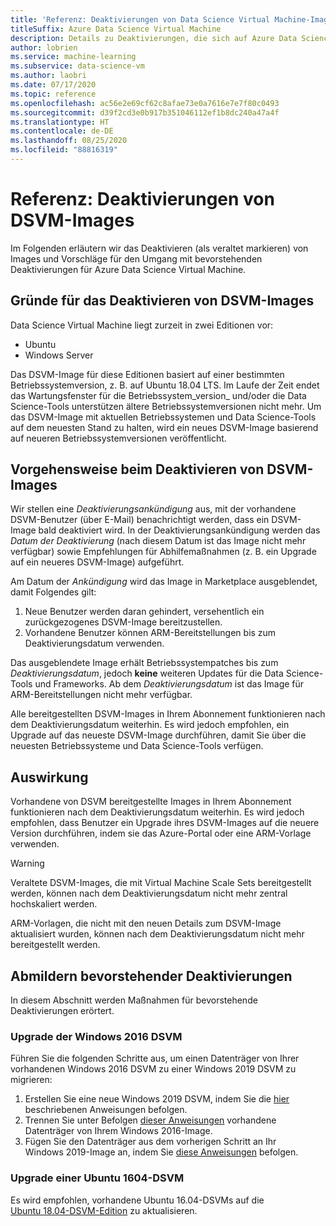 ```yaml
---
title: 'Referenz: Deaktivierungen von Data Science Virtual Machine-Images'
titleSuffix: Azure Data Science Virtual Machine
description: Details zu Deaktivierungen, die sich auf Azure Data Science Virtual Machine auswirken
author: lobrien
ms.service: machine-learning
ms.subservice: data-science-vm
ms.author: laobri
ms.date: 07/17/2020
ms.topic: reference
ms.openlocfilehash: ac56e2e69cf62c8afae73e0a7616e7e7f80c0493
ms.sourcegitcommit: d39f2cd3e0b917b351046112ef1b8dc240a47a4f
ms.translationtype: HT
ms.contentlocale: de-DE
ms.lasthandoff: 08/25/2020
ms.locfileid: "88816319"
---
```

# <a name="reference-retirements-of-dsvm-images"></a>Referenz: Deaktivierungen von DSVM-Images

Im Folgenden erläutern wir das Deaktivieren (als veraltet markieren) von Images und Vorschläge für den Umgang mit bevorstehenden Deaktivierungen für Azure Data Science Virtual Machine.

## <a name="why-we-retire-dsvm-images"></a>Gründe für das Deaktivieren von DSVM-Images

Data Science Virtual Machine liegt zurzeit in zwei Editionen vor:

* Ubuntu
* Windows Server

Das DSVM-Image für diese Editionen basiert auf einer bestimmten Betriebssystemversion, z. B. auf Ubuntu 18.04 LTS. Im Laufe der Zeit endet das Wartungsfenster für die Betriebssystem_version_ und/oder die Data Science-Tools unterstützen ältere Betriebssystemversionen nicht mehr. Um das DSVM-Image mit aktuellen Betriebssystemen und Data Science-Tools auf dem neuesten Stand zu halten, wird ein neues DSVM-Image basierend auf neueren Betriebssystemversionen veröffentlicht.

## <a name="how-we-retire-dsvm-images"></a>Vorgehensweise beim Deaktivieren von DSVM-Images

Wir stellen eine _Deaktivierungsankündigung_ aus, mit der vorhandene DSVM-Benutzer (über E-Mail) benachrichtigt werden, dass ein DSVM-Image bald deaktiviert wird. In der Deaktivierungsankündigung werden das _Datum der Deaktivierung_ (nach diesem Datum ist das Image nicht mehr verfügbar) sowie Empfehlungen für Abhilfemaßnahmen (z. B. ein Upgrade auf ein neueres DSVM-Image) aufgeführt.

Am Datum der _Ankündigung_ wird das Image in Marketplace ausgeblendet, damit Folgendes gilt:

1. Neue Benutzer werden daran gehindert, versehentlich ein zurückgezogenes DSVM-Image bereitzustellen.
2. Vorhandene Benutzer können ARM-Bereitstellungen bis zum Deaktivierungsdatum verwenden.

Das ausgeblendete Image erhält Betriebssystempatches bis zum _Deaktivierungsdatum_, jedoch __keine__ weiteren Updates für die Data Science-Tools und Frameworks. Ab dem _Deaktivierungsdatum_ ist das Image für ARM-Bereitstellungen nicht mehr verfügbar.

Alle bereitgestellten DSVM-Images in Ihrem Abonnement funktionieren nach dem Deaktivierungsdatum weiterhin. Es wird jedoch empfohlen, ein Upgrade auf das neueste DSVM-Image durchführen, damit Sie über die neuesten Betriebssysteme und Data Science-Tools verfügen.

## <a name="impact"></a>Auswirkung

Vorhandene von DSVM bereitgestellte Images in Ihrem Abonnement funktionieren nach dem Deaktivierungsdatum weiterhin. Es wird jedoch empfohlen, dass Benutzer ein Upgrade ihres DSVM-Images auf die neuere Version durchführen, indem sie das Azure-Portal oder eine ARM-Vorlage verwenden.

> [!WARNING]
> Veraltete DSVM-Images, die mit Virtual Machine Scale Sets bereitgestellt werden, können nach dem Deaktivierungsdatum nicht mehr zentral hochskaliert werden.
>
> ARM-Vorlagen, die nicht mit den neuen Details zum DSVM-Image aktualisiert wurden, können nach dem Deaktivierungsdatum nicht mehr bereitgestellt werden.

## <a name="mitigating-upcoming-retirements"></a>Abmildern bevorstehender Deaktivierungen

In diesem Abschnitt werden Maßnahmen für bevorstehende Deaktivierungen erörtert.

### <a name="upgrade-windows-2016-dsvm"></a>Upgrade der Windows 2016 DSVM

Führen Sie die folgenden Schritte aus, um einen Datenträger von Ihrer vorhandenen Windows 2016 DSVM zu einer Windows 2019 DSVM zu migrieren:

1. Erstellen Sie eine neue Windows 2019 DSVM, indem Sie die [hier](./provision-vm.md#create-your-dsvm) beschriebenen Anweisungen befolgen.
1. Trennen Sie unter Befolgen [dieser Anweisungen](../../virtual-machines/windows/detach-disk.md) vorhandene Datenträger von Ihrem Windows 2016-Image.
1. Fügen Sie den Datenträger aus dem vorherigen Schritt an Ihr Windows 2019-Image an, indem Sie [diese Anweisungen](../../virtual-machines/windows/attach-disk-ps.md#attach-an-existing-data-disk-to-a-vm) befolgen.

### <a name="upgrade-ubuntu-1604-dsvm"></a>Upgrade einer Ubuntu 1604-DSVM

Es wird empfohlen, vorhandene Ubuntu 16.04-DSVMs auf die [Ubuntu 18.04-DSVM-Edition](./dsvm-ubuntu-intro.md) zu aktualisieren.

